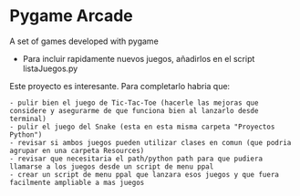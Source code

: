 

# Pygame Arcade

A set of games developed with pygame

* Para incluir rapidamente nuevos juegos, añadirlos en el script listaJuegos.py


Este proyecto es interesante.
Para completarlo habria que:

    - pulir bien el juego de Tic-Tac-Toe (hacerle las mejoras que considere y asegurarme de que funciona bien al lanzarlo desde terminal)
    - pulir el juego del Snake (esta en esta misma carpeta "Proyectos Python")
    - revisar si ambos juegos pueden utilizar clases en comun (que podria agrupar en una carpeta Resources)
    - revisar que necesitaria el path/python path para que pudiera llamarse a los juegos desde un script de menu ppal
    - crear un script de menu ppal que lanzara esos juegos y que fuera facilmente ampliable a mas juegos

